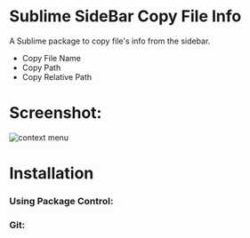 # Sublime SideBar Copy File Info

A Sublime package to copy file's info from the sidebar.
* Copy File Name
* Copy Path
* Copy Relative Path

# Screenshot:
![context menu](https://raw.githubusercontent.com/pjmp/SublimeCopyFileInfo/master/context-menu.png)
# Installation

### Using Package Control:

### Git:
